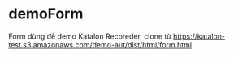 # demoForm
 
Form dùng để demo Katalon Recoreder, clone từ https://katalon-test.s3.amazonaws.com/demo-aut/dist/html/form.html
